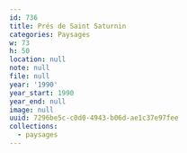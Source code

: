 ```yaml
---
id: 736
title: Prés de Saint Saturnin
categories: Paysages
w: 73
h: 50
location: null
note: null
file: null
year: '1990'
year_start: 1990
year_end: null
image: null
uuid: 7296be5c-c0d0-4943-b06d-ae1c37e97fee
collections:
  - paysages
---
```


